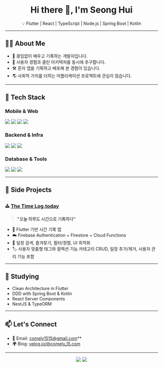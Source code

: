 <h1 align="center">Hi there 👋, I'm Seong Hui</h1>
<p align="center">
  💡 Flutter | React | TypeScript | Node.js | Spring Boot | Kotlin  
</p>

---

## 👨‍💻 About Me
- 🌱 끊임없이 배우고 기록하는 개발자입니다.
- 🎯 사용자 경험과 클린 아키텍처를 동시에 추구합니다.
- 🛠 혼자 앱을 기획하고 배포해 본 경험이 있습니다.  
- 🌎 사회적 가치를 더하는 어플리케이션 프로젝트에 관심이 많습니다.

---

## 🧰 Tech Stack

### Mobile & Web
<p>
  <img src="https://img.shields.io/badge/Flutter-02569B?style=flat&logo=flutter&logoColor=white"/>
  <img src="https://img.shields.io/badge/Dart-0175C2?style=flat&logo=dart&logoColor=white"/>
  <img src="https://img.shields.io/badge/React-61DAFB?style=flat&logo=react&logoColor=black"/>
  <img src="https://img.shields.io/badge/TypeScript-3178C6?style=flat&logo=typescript&logoColor=white"/>
</p>

### Backend & Infra
<p>
  <img src="https://img.shields.io/badge/Node.js-339933?style=flat&logo=node.js&logoColor=white"/>
  <img src="https://img.shields.io/badge/Spring Boot-6DB33F?style=flat&logo=springboot&logoColor=white"/>
  <img src="https://img.shields.io/badge/Kotlin-7F52FF?style=flat&logo=kotlin&logoColor=white"/>
</p>

### Database & Tools
<p>
  <img src="https://img.shields.io/badge/Firebase-FFCA28?style=flat&logo=firebase&logoColor=black"/>
  <img src="https://img.shields.io/badge/PostgreSQL-4169E1?style=flat&logo=postgresql&logoColor=white"/>
  <img src="https://img.shields.io/badge/GitHub Actions-2088FF?style=flat&logo=githubactions&logoColor=white"/>
</p>

---

## 📌 Side Projects

### ⛪ [The Time Log.today](https://thetimelog.today)
> **"오늘 하루도 시간으로 기록하다"**  
- 📱 Flutter 기반 시간 기록 앱
- ☁️ Firebase Authentication + Firestore + Cloud Functions
- 🔎 일정 검색, 즐겨찾기, 필터/정렬, UI 최적화
- 🏷️ 사용자 맞춤형 태그와 컬렉션 기능
     카테고리 CRUD, 일정 추가/제거, 사용자 관리 기능 포함

---

## 🧪 Studying

- Clean Architecture in Flutter  
- DDD with Spring Boot & Kotlin  
- React Server Components  
- NestJS & TypeORM  

---

## 📫 Let's Connect

- 💬 Email: comely1515@gmail.com**
- 🌍 Blog: [velog.io/@comely_15.com](https://velog.io/@comely_15/posts)  

---

<p align="center">
  <img src="https://github-readme-stats.vercel.app/api?username=your-github-id&show_icons=true&theme=github_dark"/>
  <img src="https://github-readme-stats.vercel.app/api/top-langs/?username=your-github-id&layout=compact&theme=github_dark"/>
</p>
